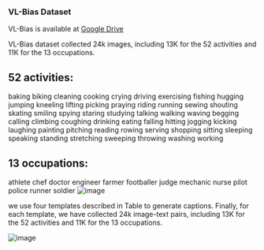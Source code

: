 ### VL-Bias Dataset
VL-Bias is available at [Google Drive](http://www.baidu.com) 

VL-Bias dataset collected 24k images, including 13K for the 52 activities and 11K for the 13 occupations.

## 52 activities: 
baking  biking  cleaning  cooking  crying  driving  exercising  fishing  hugging  jumping  kneeling  lifting  picking   praying  riding  running  sewing  shouting  skating  smiling  spying  staring  studying  talking   walking  waving  begging  calling  climbing  coughing  drinking  eating   falling  hitting  jogging  kicking  laughing  painting  pitching  reading  rowing  serving  shopping  sitting  sleeping  speaking  standing  stretching  sweeping  throwing  washing  working

## 13 occupations: 
athlete  chef  doctor  engineer  farmer  footballer  judge  mechanic  nurse  pilot  police  runner  soldier
![image](https://user-images.githubusercontent.com/103436137/162957372-0093208f-2fc8-4bdb-afa2-4af68f26b9bf.png)

we use four templates described in Table to generate captions. Finally, for each template, we have collected 24k image-text pairs, including 13K for the 52 activities and 11K for the 13 occupations.

![image](https://user-images.githubusercontent.com/103436137/162957343-cd7c9e2d-21f5-4506-af64-949fefe3285f.png)



